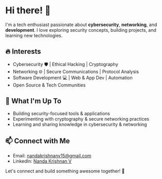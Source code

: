 <h1>Hi there! 👋</h1>

<p>I'm a tech enthusiast passionate about <strong>cybersecurity</strong>, <strong>networking</strong>, and <strong>development</strong>. I love exploring security concepts, building projects, and learning new technologies.</p>

<h2>🔥 Interests</h2>
<ul>
  <li>Cybersecurity 🛡️ | Ethical Hacking | Cryptography</li>
  <li>Networking 🌐 | Secure Communications | Protocol Analysis</li>
  <li>Software Development 💻 | Web & App Dev | Automation</li>
  <li>Open Source & Tech Communities</li>
</ul>

<h2>🚀 What I'm Up To</h2>
<ul>
  <li>Building security-focused tools & applications</li>
  <li>Experimenting with cryptography & secure networking practices</li>
  <li>Learning and sharing knowledge in cybersecurity & networking</li>
</ul>

<h2>📫 Connect with Me</h2>
<ul>
  <li>Email: <a href="mailto:nandakrishnanv15@gmail.com">nandakrishnanv15@gmail.com</a></li>
  <li>LinkedIn: <a href="[https://www.linkedin.com/in/nanda-krishnan-v-11234b27b/]">Nanda Krishnan V</a></li>
</ul>

<p>Let's connect and build something awesome together! 🚀</p>
